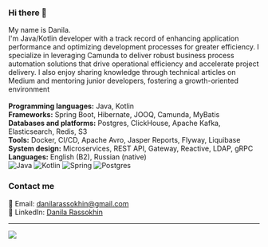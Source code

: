 ### Hi there 👋
My name is Danila.
<br>I'm Java/Kotlin developer with a track record of enhancing application performance and optimizing development processes for greater efficiency. I specialize in leveraging Camunda to deliver robust business process automation solutions that drive operational efficiency and accelerate project delivery. I also enjoy sharing knowledge through technical articles on Medium and mentoring junior developers, fostering a growth-oriented environment
<br>
<br><b>Programming languages:</b> Java, Kotlin
<br><b>Frameworks:</b> Spring Boot, Hibernate, JOOQ, Camunda, MyBatis
<br><b>Databases and platforms:</b> Postgres, ClickHouse, Apache Kafka, Elasticsearch, Redis, S3
<br><b>Tools:</b> Docker, CI/CD, Apache Avro, Jasper Reports, Flyway, Liquibase
<br><b>System design:</b> Microservices, REST API, Gateway, Reactive, LDAP, gRPC
<br><b>Languages:</b> English (B2), Russian (native)
<br>
![Java](https://img.shields.io/badge/Java-ED8B00?style=for-the-badge&logo=java&logoColor=white) ![Kotlin](https://img.shields.io/badge/Kotlin-0095D5?&style=for-the-badge&logo=kotlin&logoColor=white) ![Spring](https://img.shields.io/badge/Spring-6DB33F?style=for-the-badge&logo=spring&logoColor=white) ![Postgres](https://img.shields.io/badge/PostgreSQL-316192?style=for-the-badge&logo=postgresql&logoColor=white) 
### Contact me
📧 Email: [danilarassokhin@gmail.com](mailto:danilarassokhin@gmail.com)
<br>📑 LinkedIn: [Danila Rassokhin](https://www.linkedin.com/in/danilarassokhin/)
___
<img src="https://github-readme-stats.vercel.app/api?username=crissnamon&title_color=0074D9&text_color=E5C07B&icon_color=2ECC40&border_color=30363D&bg_color=161B22&show_icons=true&cache_seconds=1800&locale=en&border_radius=5&hide=,issues,&count_private=true&include_all_commit=true">

